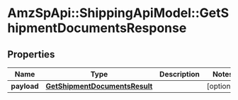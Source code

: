 # AmzSpApi::ShippingApiModel::GetShipmentDocumentsResponse

## Properties
Name | Type | Description | Notes
------------ | ------------- | ------------- | -------------
**payload** | [**GetShipmentDocumentsResult**](GetShipmentDocumentsResult.md) |  | [optional] 

